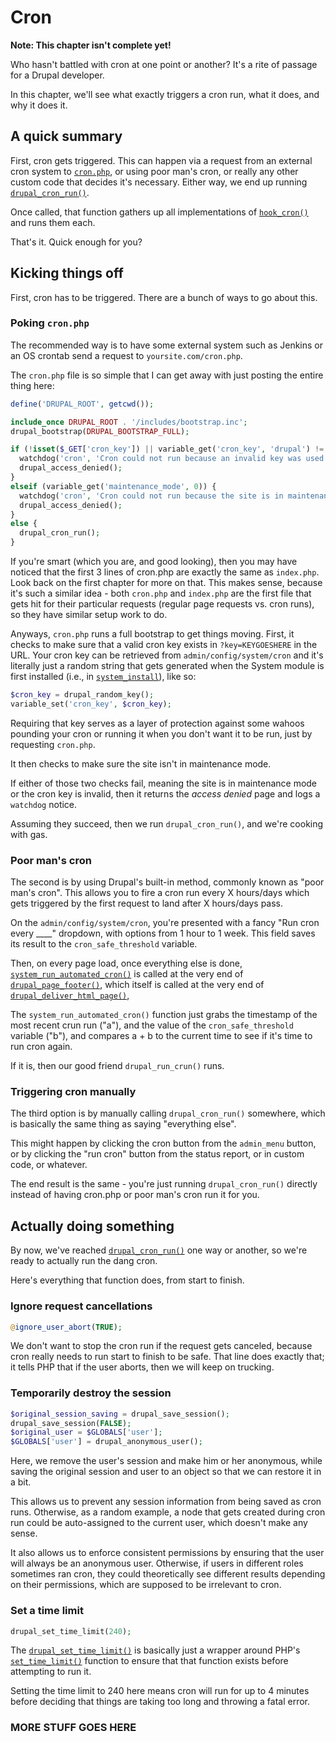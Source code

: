 # Cron

**Note: This chapter isn't complete yet!**

Who hasn't battled with cron at one point or another? It's a rite of passage for a Drupal developer. 

In this chapter, we'll see what exactly triggers a cron run, what it does, and why it does it.

## A quick summary

First, cron gets triggered. This can happen via a request from an external cron system to [`cron.php`](https://api.drupal.org/api/drupal/cron.php/7), or using poor man's cron, or really any other custom code that decides it's necessary. Either way, we end up running [`drupal_cron_run()`](https://api.drupal.org/api/drupal/includes%21common.inc/function/drupal_cron_run/7).

Once called, that function gathers up all implementations of [`hook_cron()`](https://api.drupal.org/api/drupal/modules%21system%21system.api.php/function/hook_cron/7) and runs them each.

That's it. Quick enough for you?

## Kicking things off

First, cron has to be triggered. There are a bunch of ways to go about this.

### Poking `cron.php`

The recommended way is to have some external system such as Jenkins or an OS crontab send a request to `yoursite.com/cron.php`. 

The `cron.php` file is so simple that I can get away with just posting the entire thing here:

```php
define('DRUPAL_ROOT', getcwd());

include_once DRUPAL_ROOT . '/includes/bootstrap.inc';
drupal_bootstrap(DRUPAL_BOOTSTRAP_FULL);

if (!isset($_GET['cron_key']) || variable_get('cron_key', 'drupal') != $_GET['cron_key']) {
  watchdog('cron', 'Cron could not run because an invalid key was used.', array(), WATCHDOG_NOTICE);
  drupal_access_denied();
}
elseif (variable_get('maintenance_mode', 0)) {
  watchdog('cron', 'Cron could not run because the site is in maintenance mode.', array(), WATCHDOG_NOTICE);
  drupal_access_denied();
}
else {
  drupal_cron_run();
}
```

If you're smart (which you are, and good looking), then you may have noticed that the first 3 lines of cron.php are exactly the same as `index.php`. Look back on the first chapter for more on that. This makes sense, because it's such a similar idea - both `cron.php` and `index.php` are the first file that gets hit for their particular requests (regular page requests vs. cron runs), so they have similar setup work to do.

Anyways, `cron.php` runs a full bootstrap to get things moving. First, it checks to make sure that a valid cron key exists in `?key=KEYGOESHERE` in the URL. Your cron key can be retrieved from `admin/config/system/cron` and it's literally just a random string that gets generated when the System module is first installed (i.e., in [`system_install`](https://api.drupal.org/api/drupal/modules%21system%21system.install/function/system_install/7)), like so:

```php
$cron_key = drupal_random_key();
variable_set('cron_key', $cron_key);
``` 

Requiring that key serves as a layer of protection against some wahoos pounding your cron or running it when you don't want it to be run, just by requesting `cron.php`. 

It then checks to make sure the site isn't in maintenance mode. 

If either of those two checks fail, meaning the site is in maintenance mode or the cron key is invalid, then it returns the *access denied* page and logs a `watchdog` notice.

Assuming they succeed, then we run `drupal_cron_run()`, and we're cooking with gas. 

### Poor man's cron

The second is by using Drupal's built-in method, commonly known as "poor man's cron". This allows you to fire a cron run every X hours/days which gets triggered by the first request to land after X hours/days pass.

On the `admin/config/system/cron`, you're presented with a fancy "Run cron every ____" dropdown, with options from 1 hour to 1 week. This field saves its result to the `cron_safe_threshold` variable.

Then, on every page load, once everything else is done, [`system_run_automated_cron()`](https://api.drupal.org/api/drupal/modules%21system%21system.module/function/system_run_automated_cron/7) is called at the very end of [`drupal_page_footer()`](https://api.drupal.org/api/drupal/includes%21common.inc/function/drupal_page_footer/7), which itself is called at the very end of [`drupal_deliver_html_page()`](https://api.drupal.org/api/drupal/includes%21common.inc/function/drupal_deliver_html_page/7), 

The `system_run_automated_cron()` function just grabs the timestamp of the most recent crun run ("a"), and the value of the `cron_safe_threshold` variable ("b"), and compares a + b to the current time to see if it's time to run cron again.

If it is, then our good friend `drupal_run_crun()` runs.

### Triggering cron manually

The third option is by manually calling `drupal_cron_run()` somewhere, which is basically the same thing as saying "everything else". 

This might happen by clicking the cron button from the `admin_menu` button, or by clicking the "run cron" button from the status report, or in custom code, or whatever.

The end result is the same - you're just running `drupal_cron_run()` directly instead of having cron.php or poor man's cron run it for you.

## Actually doing something

By now, we've reached [`drupal_cron_run()`](https://api.drupal.org/api/drupal/includes%21common.inc/function/drupal_cron_run/7) one way or another, so we're ready to actually run the dang cron.

Here's everything that function does, from start to finish.

### Ignore request cancellations

```php
@ignore_user_abort(TRUE);
```

We don't want to stop the cron run if the request gets canceled, because cron really needs to run start to finish to be safe. That line does exactly that; it tells PHP that if the user aborts, then we will keep on trucking.

### Temporarily destroy the session

```php
$original_session_saving = drupal_save_session();
drupal_save_session(FALSE);
$original_user = $GLOBALS['user'];
$GLOBALS['user'] = drupal_anonymous_user();
```

Here, we remove the user's session and make him or her anonymous, while saving the original session and user to an object so that we can restore it in a bit.

This allows us to prevent any session information from being saved as cron runs. Otherwise, as a random example, a node that gets created during cron run could be auto-assigned to the current user, which doesn't make any sense.

It also allows us to enforce consistent permissions by ensuring that the user will always be an anonymous user. Otherwise, if users in different roles sometimes ran cron, they could theoretically see different results depending on their permissions, which are supposed to be irrelevant to cron.

### Set a time limit

```php
drupal_set_time_limit(240);
```

The [`drupal_set_time_limit()`](https://api.drupal.org/api/drupal/includes%21common.inc/function/drupal_set_time_limit/7) is basically just a wrapper around PHP's [`set_time_limit()`](http://php.net/set_time_limit) function to ensure that that function exists before attempting to run it.

Setting the time limit to 240 here means cron will run for up to 4 minutes before deciding that things are taking too long and throwing a fatal error.

### MORE STUFF GOES HERE
